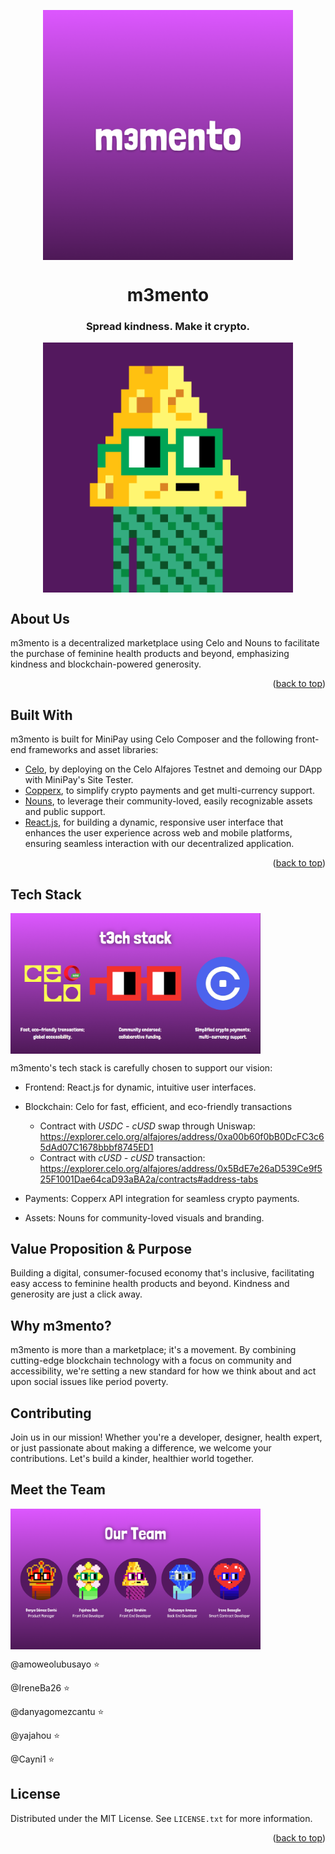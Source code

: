 <!-- TITLE -->
<p align="center"> 
  <img width="400px" src="https://github.com/IreneBa26/m3mento/blob/main/m3mento.png" align="center" alt="m3mento" /> 
</p>
<p>
  <h1 align="center">m3mento</h1><h3 align="center">Spread kindness. Make it crypto.</h3>
</p>
<p align="center">
  <img width="400px" src="https://github.com/IreneBa26/m3mento/blob/main/prototype/Nouns.gif" align="center" alt="gif" />
</p>

<!-- ABOUT THE PROJECT -->

## About Us

m3mento is a decentralized marketplace using Celo and Nouns to facilitate the purchase of feminine health products and beyond, emphasizing kindness and blockchain-powered generosity.

<p align="right">(<a href="#top">back to top</a>)</p>

## Built With

m3mento is built for MiniPay using Celo Composer and the following front-end frameworks and asset libraries:

- [Celo](https://celo.org/), by deploying on the Celo Alfajores Testnet and demoing our DApp with MiniPay's Site Tester.
- [Copperx](https://dashboard.copperx.dev/products?status=all), to simplify crypto payments and get multi-currency support.
- [Nouns](https://nouns.wtf), to leverage their community-loved, easily recognizable assets and public support.
- [React.js](https://reactjs.org/), for building a dynamic, responsive user interface that enhances the user experience across web and mobile platforms, ensuring seamless interaction with our decentralized application.

<p align="right">(<a href="#top">back to top</a>)</p>

<!-- GETTING STARTED -->

## Tech Stack
<img width="400px" src="https://github.com/IreneBa26/m3mento/blob/main/prototype/Tech%20Stack.png" align="center" alt="tech" />

m3mento's tech stack is carefully chosen to support our vision:

- Frontend: React.js for dynamic, intuitive user interfaces.
- Blockchain: Celo for fast, efficient, and eco-friendly transactions
  
  -   Contract with *USDC - cUSD* swap through Uniswap: https://explorer.celo.org/alfajores/address/0xa00b60f0bB0DcFC3c65dAd07C1678bbbf8745ED1 
  -   Contract with *cUSD - cUSD* transaction: https://explorer.celo.org/alfajores/address/0x5BdE7e26aD539Ce9f525F1001Dae64caD93aBA2a/contracts#address-tabs
    
- Payments: Copperx API integration for seamless crypto payments.
- Assets: Nouns for community-loved visuals and branding.

## Value Proposition & Purpose

Building a digital, consumer-focused economy that's inclusive, facilitating easy access to feminine health products and beyond. Kindness and generosity are just a click away.

## Why m3mento?

m3mento is more than a marketplace; it's a movement. By combining cutting-edge blockchain technology with a focus on community and accessibility, we're setting a new standard for how we think about and act upon social issues like period poverty.

<!-- CONTRIBUTING -->

## Contributing

Join us in our mission! Whether you're a developer, designer, health expert, or just passionate about making a difference, we welcome your contributions. Let's build a kinder, healthier world together.

## Meet the Team
<img width="400px" src="https://github.com/IreneBa26/m3mento/blob/main/prototype/Meet%20the%20Team.png" align="center" alt="team" />

@amoweolubusayo ⭐️

@IreneBa26 ⭐️

@danyagomezcantu ⭐️

@yajahou ⭐️

@Cayni1 ⭐️

## License

Distributed under the MIT License. See `LICENSE.txt` for more information.

<p align="right">(<a href="#top">back to top</a>)</p>
